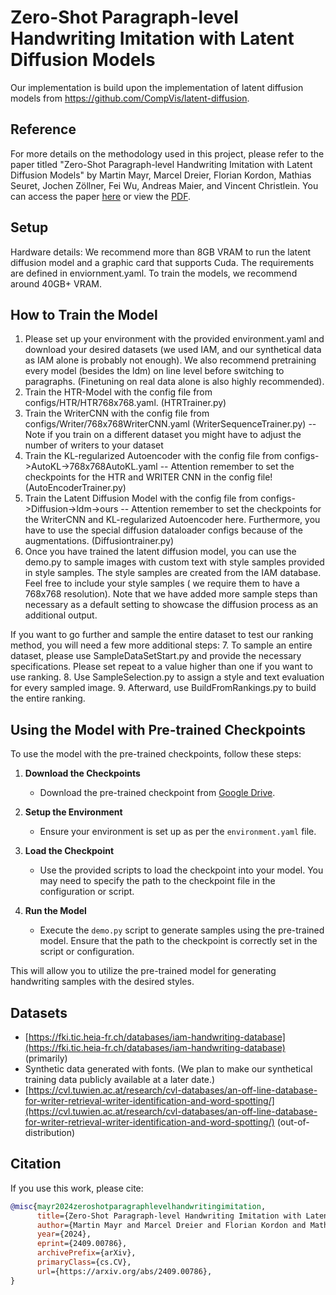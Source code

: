 # Zero-Shot Paragraph-level Handwriting Imitation with Latent Diffusion Models
Our implementation is build upon the implementation of latent diffusion models from https://github.com/CompVis/latent-diffusion.

## Reference

For more details on the methodology used in this project, please refer to the paper titled "Zero-Shot Paragraph-level Handwriting Imitation with Latent Diffusion Models" by Martin Mayr, Marcel Dreier, Florian Kordon, Mathias Seuret, Jochen Zöllner, Fei Wu, Andreas Maier, and Vincent Christlein. You can access the paper [here](https://arxiv.org/abs/2409.00786) or view the [PDF](https://arxiv.org/pdf/2409.00786).

## Setup 
Hardware details: We recommend more than 8GB VRAM to run the latent diffusion model and a graphic card that supports Cuda.
The requirements are defined in enviornment.yaml. To train the models, we recommend around 40GB+ VRAM.

## How to Train the Model
1. Please set up your environment with the provided environment.yaml and download your desired datasets (we used IAM, and our synthetical data as IAM alone is probably not enough). We also recommend pretraining every model (besides the ldm) on line level before switching to paragraphs. (Finetuning on real data alone is also highly recommended).
2. Train the HTR-Model with the config file from configs/HTR/HTR768x768.yaml. (HTRTrainer.py)
3. Train the WriterCNN with the config file from configs/Writer/768x768WriterCNN.yaml (WriterSequenceTrainer.py) -- Note if you train on a different dataset you might have to adjust the number of writers to your dataset
4. Train the KL-regularized Autoencoder with the config file from configs->AutoKL->768x768AutoKL.yaml -- Attention remember to set the checkpoints for the HTR and WRITER CNN in the config file! (AutoEncoderTrainer.py)
5. Train the Latent Diffusion Model with the config file from configs->Diffusion->ldm->ours -- Attention remember to set the checkpoints for the WriterCNN and KL-regularized Autoencoder here. Furthermore, you have to use the special diffusion dataloader configs because of the augmentations. (Diffusiontrainer.py)
6. Once you have trained the latent diffusion model, you can use the demo.py to sample images with custom text with style samples provided in style samples. The style samples are created from the IAM database. Feel free to include your style samples ( we require them to have a 768x768 resolution). Note that we have added more sample steps than necessary as a default setting to showcase the diffusion process as an additional output.

If you want to go further and sample the entire dataset to test our ranking method, you will need a few more additional steps:
7. To sample an entire dataset, please use SampleDataSetStart.py and provide the necessary specifications. Please set repeat to a value higher than one if you want to use ranking.
8. Use SampleSelection.py to assign a style and text evaluation for every sampled image. 
9. Afterward, use BuildFromRankings.py to build the entire ranking.


## Using the Model with Pre-trained Checkpoints
To use the model with the pre-trained checkpoints, follow these steps:

1. **Download the Checkpoints**
   - Download the pre-trained checkpoint from [Google Drive](https://drive.google.com/file/d/1Wu2hh69GN0ib4sZiXkNIIfZRUdZTNSyx/view?usp=share_link).

2. **Setup the Environment**
   - Ensure your environment is set up as per the `environment.yaml` file.

3. **Load the Checkpoint**
   - Use the provided scripts to load the checkpoint into your model. You may need to specify the path to the checkpoint file in the configuration or script.

4. **Run the Model**
   - Execute the `demo.py` script to generate samples using the pre-trained model. Ensure that the path to the checkpoint is correctly set in the script or configuration.

This will allow you to utilize the pre-trained model for generating handwriting samples with the desired styles.

## Datasets
- [https://fki.tic.heia-fr.ch/databases/iam-handwriting-database](https://fki.tic.heia-fr.ch/databases/iam-handwriting-database) (primarily)
- Synthetic data generated with fonts. (We plan to make our synthetical training data publicly available at a later date.)
- [https://cvl.tuwien.ac.at/research/cvl-databases/an-off-line-database-for-writer-retrieval-writer-identification-and-word-spotting/](https://cvl.tuwien.ac.at/research/cvl-databases/an-off-line-database-for-writer-retrieval-writer-identification-and-word-spotting/) (out-of-distribution)

## Citation
If you use this work, please cite:

```bibtex
@misc{mayr2024zeroshotparagraphlevelhandwritingimitation,
      title={Zero-Shot Paragraph-level Handwriting Imitation with Latent Diffusion Models}, 
      author={Martin Mayr and Marcel Dreier and Florian Kordon and Mathias Seuret and Jochen Zöllner and Fei Wu and Andreas Maier and Vincent Christlein},
      year={2024},
      eprint={2409.00786},
      archivePrefix={arXiv},
      primaryClass={cs.CV},
      url={https://arxiv.org/abs/2409.00786}, 
}
```
